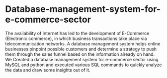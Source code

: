 # Database-management-system-for-e-commerce-sector
The availability of Internet has led to the development of E-Commerce (Electronic commerce), in which business transactions take place via telecommunication networks.
A database management system helps online businesses pinpoint possible customers and determine a strategy to push them through the sales funnel based on the information already on hand.
We Created a database management system for e-commerce sector using MySQL and python and executed various SQL commands to quickly analyze the data and  draw some insights out of it.




